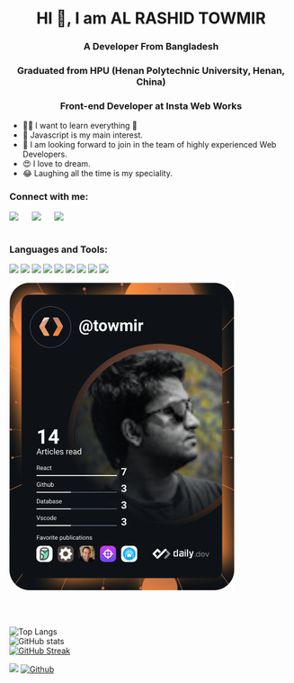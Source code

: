 # <h1 align="center">HI 👋, I am AL RASHID TOWMIR</h1>

### <h3 align="center">A Developer From Bangladesh</h3>

### <h3 align="center">Graduated from HPU (Henan Polytechnic University, Henan, China)</h3>

### <h3 align="center">Front-end Developer at Insta Web Works</h3>

- 🏃‍♂️ I want to learn everything 🤣
- 🥰 Javascript is my main interest.
- 🙏 I am looking forward to join in the team of highly experienced Web Developers.
- 😍 I love to dream.
- 😂 Laughing all the time is my speciality.

### Connect with me:

[<img align="left" width="40px" src="https://cdn.jsdelivr.net/npm/simple-icons@5.1.0/icons/facebook.svg" />][facebook]
[<img align="left" width="40px" src="https://cdn.jsdelivr.net/npm/simple-icons@v3/icons/linkedin.svg" />][linkedin]
[<img align="left" width="40px" src="https://cdn.jsdelivr.net/npm/simple-icons@5.1.0/icons/instagram.svg" />][instagram]


</br>
</br>

### Languages and Tools:

[<img width="40px" src="https://user-images.githubusercontent.com/66881159/124277781-40c99800-db67-11eb-9704-88013eaedfd9.png">][html]
[<img width="40px" src="https://user-images.githubusercontent.com/66881159/124243154-52974500-db3f-11eb-8267-41f0e46c366c.png">][css]
<img width="40px" src="https://user-images.githubusercontent.com/66881159/212522352-03066ddc-748b-4b6f-83c7-514fa2fc3e6b.png">
<img width="40px" src="https://user-images.githubusercontent.com/66881159/212522563-ff6ed19d-8db6-4732-92de-b6883d00d1e2.png">
<img width="40px" src="https://user-images.githubusercontent.com/66881159/212522648-1bd74d79-9ff8-4bd8-98a7-71f04606c6d0.png">
[<img width="40px" src="https://user-images.githubusercontent.com/66881159/124246906-28478680-db43-11eb-9a63-54ba80f3eb8f.png">][github]
[<img width="40px" src="https://user-images.githubusercontent.com/66881159/124356254-d718bf00-dc36-11eb-94f8-360b52c0eae7.jpg">][codeblocks]
[<img width="40px" src="https://user-images.githubusercontent.com/66881159/124247500-c3406080-db43-11eb-908f-4a8b1a5905fc.jpg">][kali]
[<img width="40px" src="https://user-images.githubusercontent.com/66881159/124237236-1eb92100-db39-11eb-8093-f2976eb9e65e.png">][windows]

<a href="https://app.daily.dev/towmir"><img src="https://github.com/TowmirAlRashid/TowmirAlRashid/blob/main/devcard.svg" width="400" alt="Al Rashid Towmir's Dev Card"/></a>

</br>
</br>

![Top Langs](https://github-readme-stats.vercel.app/api/top-langs/?username=TowmirAlRashid&theme=blue-green)
</br>
![GitHub stats](https://github-readme-stats.vercel.app/api?username=TowmirAlRashid&show_icons=true&theme=blue-green)
</br>
[![GitHub Streak](https://github-readme-streak-stats.herokuapp.com/?user=TowmirAlRashid&theme=dark)](https://git.io/streak-stats)

![](https://visitor-badge.laobi.icu/badge?page_id=TowmirAlRashid.TowmirAlRashid)
[![Github](https://img.shields.io/github/followers/TowmirAlRashid?label=Follow&style=social)](https://github.com/TowmirAlRashid)



[facebook]: https://m.facebook.com/al.towmir?ref=bookmarks
[linkedin]: https://www.linkedin.com/in/alrashid-towmir-6293631b3
[instagram]: https://www.instagram.com/invites/contact/?i=1pvei31gso4mt&utm_content=m0pxx4m

[html]: https://html.com/
[css]: https://www.w3.org/Style/CSS/Overview.en.html
[java]: https://www.java.com/en/
[python]: https://www.python.org/
[mysql]: https://www.mysql.com/
[vmware]: https://www.vmware.com/products/workstation-pro.html
[wireshark]: https://www.wireshark.org/
[pycharm]: https://www.jetbrains.com/pycharm/
[intid]: https://www.jetbrains.com/idea/
[github]: https://github.com/
[codeblocks]: https://www.codeblocks.org/
[anaconda]: https://www.anaconda.com/
[kali]: https://www.kali.org/
[windows]: https://www.microsoft.com/en-us/
